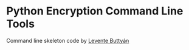 # Python Encryption Command Line Tools

Command line skeleton code by [Levente Buttyán](mailto:buttyan@crysys.hu) 

